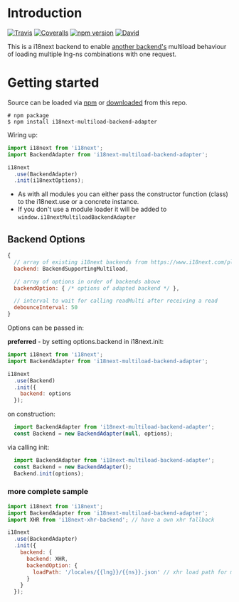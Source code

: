 # Introduction

[![Travis](https://img.shields.io/travis/i18next/i18next-multiload-backend-adapter/master.svg?style=flat-square)](https://travis-ci.org/i18next-multiload-backend-adapter)
[![Coveralls](https://img.shields.io/coveralls/i18next/i18next-multiload-backend-adapter/master.svg?style=flat-square)](https://coveralls.io/github/i18next/i18next-multiload-backend-adapter)
[![npm version](https://img.shields.io/npm/v/i18next-multiload-backend-adapter.svg?style=flat-square)](https://www.npmjs.com/package/i18next-multiload-backend-adapter)
[![David](https://img.shields.io/david/i18next/i18next-multiload-backend-adapter.svg?style=flat-square)](https://david-dm.org/i18next/i18next-multiload-backend-adapter)

This is a i18next backend to enable [another backend's](https://www.i18next.com/plugins-and-utils.html#backends) multiload behaviour of loading multiple lng-ns combinations with one request.

# Getting started

Source can be loaded via [npm](https://www.npmjs.com/package/i18next-multiload-backend-adapter) or [downloaded](https://github.com/i18next/i18next-chained-backend/blob/master/i18nextMultiloadBackendAdapter.min.js) from this repo.

```
# npm package
$ npm install i18next-multiload-backend-adapter
```

Wiring up:

```js
import i18next from 'i18next';
import BackendAdapter from 'i18next-multiload-backend-adapter';

i18next
  .use(BackendAdapter)
  .init(i18nextOptions);
```

- As with all modules you can either pass the constructor function (class) to the i18next.use or a concrete instance.
- If you don't use a module loader it will be added to `window.i18nextMultiloadBackendAdapter`

## Backend Options

```js
{
  // array of existing i18next backends from https://www.i18next.com/plugins-and-utils.html#backends
  backend: BackendSupportingMultiload,

  // array of options in order of backends above
  backendOption: { /* options of adapted backend */ },

  // interval to wait for calling readMulti after receiving a read
  debounceInterval: 50
}
```

Options can be passed in:

**preferred** - by setting options.backend in i18next.init:

```js
import i18next from 'i18next';
import BackendAdapter from 'i18next-multiload-backend-adapter';

i18next
  .use(Backend)
  .init({
    backend: options
  });
```

on construction:

```js
  import BackendAdapter from 'i18next-multiload-backend-adapter';
  const Backend = new BackendAdapter(null, options);
```

via calling init:

```js
  import BackendAdapter from 'i18next-multiload-backend-adapter';
  const Backend = new BackendAdapter();
  Backend.init(options);
```

### more complete sample

```js
import i18next from 'i18next';
import BackendAdapter from 'i18next-multiload-backend-adapter';
import XHR from 'i18next-xhr-backend'; // have a own xhr fallback

i18next
  .use(BackendAdapter)
  .init({
    backend: {
      backend: XHR,
      backendOption: {
        loadPath: '/locales/{{lng}}/{{ns}}.json' // xhr load path for my own fallback
      }
    }
  });
```
